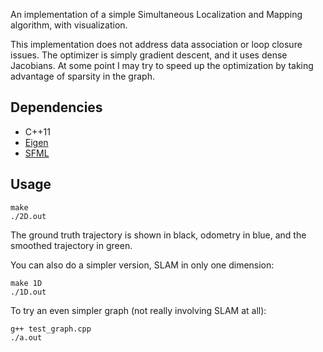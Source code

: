 An implementation of a simple Simultaneous Localization and Mapping algorithm, with visualization.

This implementation does not address data association or loop closure issues. The optimizer is simply gradient descent, and it uses dense Jacobians. At some point I may try to speed up the optimization by taking advantage of sparsity in the graph.

## Dependencies

 * C++11
 * [Eigen](http://eigen.tuxfamily.org)
 * [SFML](https://www.sfml-dev.org/tutorials/2.5/)

## Usage

```
make
./2D.out
```

The ground truth trajectory is shown in black, odometry in blue, and the smoothed trajectory in green.

You can also do a simpler version, SLAM in only one dimension:

```
make 1D
./1D.out
```

To try an even simpler graph (not really involving SLAM at all):

```
g++ test_graph.cpp
./a.out
```
